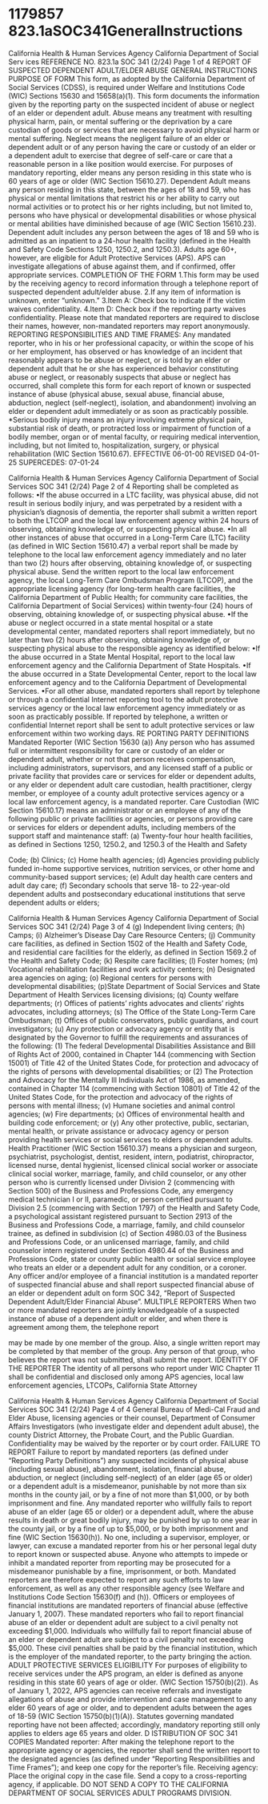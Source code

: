 # 1179857 823.1aSOC341GeneralInstructions

California Health & Human Services Agency 
California Department of Social Serv
ices
REFERENCE NO. 823.1a 
SOC 341 (2/24) Page 1 of 4 
REPORT OF SUSPECTED DEPENDENT ADULT/ELDER ABUSE 
GENERAL INSTRUCTIONS 
PURPOSE OF FORM 
This form, as adopted by the California Department of Social Services (CDSS), is required under 
Welfare and Institutions Code (WIC) Sections 15630 and 15658(a)(1). This form documents the 
information given by the reporting party on the suspected incident of abuse or neglect of an elder 
or dependent adult. Abuse means any treatment with resulting physical harm, pain, or mental 
suffering or the deprivation by a care custodian of goods or services that are necessary to avoid 
physical harm or mental suffering. Neglect means the negligent failure of an elder or dependent 
adult or of any person having the care or custody of an elder or a dependent adult to exercise that 
degree of self-care or care that a reasonable person in a like position would exercise. For purposes 
of mandatory reporting, elder means any person residing in this state who is 60 years of age or 
older (WIC Section 15610.27). Dependent Adult means any person residing in this state, between 
the ages of 18 and 59, who has physical or mental limitations that restrict his or her ability to carry 
out normal activities or to protect his or her rights including, but not limited to, persons who have 
physical or developmental disabilities or whose physical or mental abilities have diminished because 
of age (WIC Section 15610.23). Dependent adult includes any person between the ages of 18 and 
59 who is admitted as an inpatient to a 24-hour health facility (defined in the Health and Safety 
Code Sections 1250, 1250.2, and 1250.3). Adults age 60+, however, are eligible for Adult Protective 
Services (APS). APS can investigate allegations of abuse against them, and if confirmed, offer 
appropriate services. 
COMPLETION OF THE FORM 
1.This form may be used by the receiving agency to record information through a telephone report
of suspected dependent adult/elder abuse.
2.If   any item of information is unknown, enter “unknown.”
3.Item A: Check box to indicate if the victim waives confidentiality.
4.Item D: Check box if the reporting party waives confidentiality. Please note that mandated
reporters are required to disclose their names, however, non-mandated reporters may report
anonymously.
REPORTING RESPONSIBILITIES AND TIME FRAMES: 
Any mandated reporter, who in his or her professional capacity, or within the scope of his or her 
employment, has observed or has knowledge of an incident that reasonably appears to be abuse 
or neglect, or is told by an elder or dependent adult that he or she has experienced behavior 
constituting abuse or neglect, or reasonably suspects that abuse or neglect has occurred, shall 
complete this form for each report of known or suspected instance of abuse (physical abuse, sexual 
abuse, financial abuse, abduction, neglect (self-neglect), isolation, and abandonment) involving an 
elder or dependent adult immediately or as soon as practicably possible. 
*Serious bodily injury means an injury involving extreme physical pain, substantial risk of death, or
protracted loss or impairment of function of a bodily member, organ or of mental faculty, or requiring
medical intervention, including, but not limited to, hospitalization, surgery, or physical rehabilitation
(WIC Section 15610.67).
EFFECTIVE 06-01-00
REVISED 04-01-25
SUPERCEDES: 07-01-24

California Health & Human Services Agency California Department of Social Services 
SOC 341 (2/24) Page 2 of 4 
Reporting shall be completed as follows: 
•If the abuse occurred in a LTC facility, was physical abuse, did not result in serious bodily injury,
and was perpetrated by a resident with a physician’s diagnosis of dementia, the reporter shall
submit a written report to both the LTCOP and the local law enforcement agency within 24 hours
of observing, obtaining knowledge of, or suspecting physical abuse.
•In all other instances of abuse that occurred in a Long-Term Care (LTC) facility (as defined in
WIC Section 15610.47) a verbal report shall be made by telephone to the local law enforcement
agency immediately and no later than two (2) hours after observing, obtaining knowledge of,
or suspecting physical abuse. Send the written report to the local law enforcement agency, the
local Long-Term Care Ombudsman Program (LTCOP), and the appropriate licensing agency (for
long-term health care facilities, the California Department of Public Health; for community care
facilities, the California Department of Social Services) within twenty-four (24) hours of observing,
obtaining knowledge of, or suspecting physical abuse.
•If the abuse or neglect occurred in a state mental hospital or a state developmental center,
mandated reporters shall report immediately, but no later than two (2) hours after observing,
obtaining knowledge of, or suspecting physical abuse to the responsible agency as identified
below:
•If the abuse occurred in a State Mental Hospital, report to the local law enforcement agency
and the California Department of State Hospitals.
•If the abuse occurred in a State Developmental Center, report to the local law enforcement
agency and to the California Department of Developmental Services.
•For all other abuse, mandated reporters shall report by telephone or through a confidential
Internet reporting tool to the adult protective services agency or the local law enforcement agency
immediately or as soon as practicably possible. If reported by telephone, a written or confidential
Internet report shall be sent to adult protective services or law enforcement within two working
days.
RE
PORTING PARTY DEFINITIONS 
Mandated Reporter (WIC Section 15630 (a)) Any person who has assumed full or intermittent 
responsibility for care or custody of an elder or dependent adult, whether or not that person receives 
compensation, including administrators, supervisors, and any licensed staff of a public or private 
facility that provides care or services for elder or dependent adults, or any elder or dependent adult 
care custodian, health practitioner, clergy member, or employee of a county adult protective services 
agency or a local law enforcement agency, is a mandated reporter. 
Care Custodian (WIC Section 15610.17) means an administrator or an employee of any of the 
following public or private facilities or agencies, or persons providing care or services for elders or 
dependent adults, including members of the support staff and maintenance staff: (a) Twenty-four 
hour health facilities, as defined in Sections 1250, 1250.2, and 1250.3 of the Health and Safety
 
Code; (b) Clinics; (c) Home health agencies; (d) Agencies providing publicly funded in-home 
supportive services, nutrition services, or other home and community-based support services; (e) 
Adult day health care centers and adult day care; (f) Secondary schools that serve 18- to 22-year-old 
dependent adults and postsecondary educational institutions that serve dependent adults or elders; 

California Health & Human Services Agency California Department of Social Services 
SOC 341 (2/24) Page 3 of 4 
(g) Independent living centers; (h) Camps; (i) Alzheimer’s Disease Day Care Resource Centers; (j)
Community care facilities, as defined in Section 1502 of the Health and Safety Code, and residential
care facilities for the elderly, as defined in Section 1569.2 of the Health and Safety Code; (k) Respite
care facilities; (l) Foster homes; (m) Vocational rehabilitation facilities and work activity centers; (n)
Designated area agencies on aging; (o) Regional centers for persons with developmental disabilities;
(p)State Department of Social Services and State Department of Health Services licensing divisions;
(q) County welfare departments; (r) Offices of patients’ rights advocates and clients’ rights advocates,
including attorneys; (s) The Office of the State Long-Term Care Ombudsman; (t) Offices of public
conservators, public guardians, and court investigators; (u) Any protection or advocacy agency or
entity that is designated by the Governor to fulfill the requirements and assurances of the following:
(1) The federal Developmental Disabilities Assistance and Bill of Rights Act of 2000, contained in
Chapter 144 (commencing with Section 15001) of Title 42 of the United States Code, for protection
and advocacy of the rights of persons with developmental disabilities; or (2) The Protection and
Advocacy for the Mentally Ill Individuals Act of 1986, as amended, contained in Chapter 114
(commencing with Section 10801) of Title 42 of the United States Code, for the protection and
advocacy of the rights of persons with mental illness; (v) Humane societies and animal control
agencies; (w) Fire departments; (x) Offices of environmental health and building code enforcement;
or (y) Any other protective, public, sectarian, mental health, or private assistance or advocacy
agency or person providing health services or social services to elders or dependent adults.
Health Practitioner (WIC Section 15610.37) means a physician and surgeon, psychiatrist, 
psychologist, dentist, resident, intern, podiatrist, chiropractor, licensed nurse, dental hygienist, 
licensed clinical social worker or associate clinical social worker, marriage, family, and child 
counselor, or any other person who is currently licensed under Division 2 (commencing with Section 
500) of the Business and Professions Code, any emergency medical technician I or II,  paramedic,
or person certified pursuant to Division 2.5 (commencing with Section 1797) of the Health and
Safety Code, a psychological assistant registered pursuant to Section 2913 of the Business and
Professions Code, a marriage, family, and child counselor trainee, as defined in subdivision (c) of
Section 4980.03 of the Business and Professions Code, or an unlicensed marriage, family, and child
counselor intern registered under Section 4980.44 of the Business and Professions Code, state or
county public health or social service employee who treats an elder or a dependent adult for any
condition, or a coroner.
Any officer and/or employee of a financial institution is a mandated reporter of suspected financial 
abuse and shall report suspected financial abuse of an elder or dependent adult on form SOC 342, 
“Report of Suspected Dependent Adult/Elder Financial Abuse”. 
MULTIPLE REPORTERS 
When two or more mandated reporters are jointly knowledgeable of a suspected instance of abuse 
of a dependent adult or elder, and when there is agreement among them, the telephone report
 
may be made by one member of the group. Also, a single written report may be completed by that 
member of the group. Any person of that group, who believes the report was not submitted, shall 
submit the report. 
IDENTITY OF THE REPORTER 
The identity of all persons who report under WIC Chapter 11 shall be confidential and disclosed 
only among APS agencies, local law enforcement agencies, LTCOPs, California State Attorney 

California Health & Human Services Agency California Department of Social Services 
SOC 341 (2/24) Page 4 of 4 
General Bureau of Medi-Cal Fraud and Elder Abuse, licensing agencies or their counsel, Department 
of Consumer Affairs Investigators (who investigate elder and dependent adult abuse), the county 
District Attorney, the Probate Court, and the Public Guardian. Confidentiality may be waived by the 
reporter or by court order. 
FAILURE TO REPORT 
Failure to report by mandated reporters (as defined under “Reporting Party Definitions”) any 
suspected incidents of physical abuse (including sexual abuse), abandonment, isolation, financial 
abuse, abduction, or neglect (including self-neglect) of an elder (age 65 or older) or a dependent 
adult is a misdemeanor, punishable by not more than six months in the county jail, or by a fine of 
not more than $1,000, or by both imprisonment and fine. Any mandated reporter who willfully fails to 
report abuse of an elder (age 65 or older) or a dependent adult, where the abuse results in death or 
great bodily injury, may be punished by up to one year in the county jail, or by a fine of up to $5,000, 
or by both imprisonment and fine (WIC Section 15630(h)). 
No one, including a supervisor, employer, or lawyer, can excuse a mandated reporter from his or her 
personal legal duty to report known or suspected abuse. Anyone who attempts to impede or inhibit 
a mandated reporter from reporting may be prosecuted for a misdemeanor punishable by a fine, 
imprisonment, or both. Mandated reporters are therefore expected to report any such efforts to law 
enforcement, as well as any other responsible agency (see Welfare and Institutions Code Section 
15630(f) and (h)). 
Officers or employees of financial institutions are mandated reporters of financial abuse (effective 
January 1, 2007). These mandated reporters who fail to report financial abuse of an elder or 
dependent adult are subject to a civil penalty not exceeding $1,000. Individuals who willfully fail to 
report financial abuse of an elder or dependent adult are subject to a civil penalty not exceeding 
$5,000. These civil penalties shall be paid by the financial institution, which is the employer of the 
mandated reporter, to the party bringing the action. 
ADULT PROTECTIVE SERVICES ELIGIBILITY 
For purposes of eligibility to receive services under the APS program, an elder is defined as anyone 
residing in this state 60 years of age or older. (WIC Section 15750(b)(2)). As of January 1, 2022, 
APS agencies can receive referrals and investigate allegations of abuse and provide intervention 
and case management to any elder 60 years of age or older, and to dependent adults between the 
ages of 18-59 (WIC Section 15750(b)(1)(A)). Statutes governing mandated reporting have not been 
affected; accordingly, mandatory reporting still only applies to elders age 65 years and older. 
D
ISTRIBUTION OF SOC 341 COPIES 
Mandated reporter: After making the telephone report to the appropriate agency or agencies, the 
reporter shall send the written report to the designated agencies (as defined under “Reporting 
Responsibilities and Time Frames”); and keep one copy for the reporter’s file. 
Receiving agency: Place the original copy in the case file. Send a copy to a cross-reporting agency, 
if applicable. 
DO NOT SEND A    COPY TO THE CALIFORNIA DEPARTMENT OF SOCIAL SERVICES ADULT 
PROGRAMS DIVISION.
